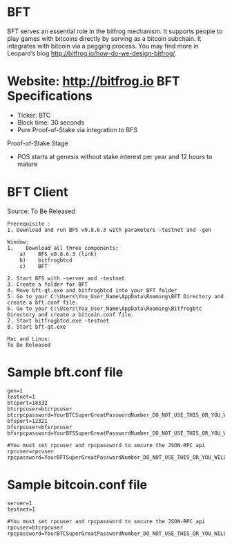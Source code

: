 BFT
===
BFT serves an essential role in the bitfrog mechanism. It supports people to play games with bitcoins directly by serving as a bitcoin subchain. It integrates with bitcoin via a pegging process. You may find more in Leopard’s blog http://bitfrog.io/how-do-we-design-bitfrog/.

Website: http://bitfrog.io
BFT Specifications
===
- Ticker: BTC
- Block time: 30 seconds
- Pure Proof-of-Stake via integration to BFS

Proof-of-Stake Stage
- POS starts at genesis without stake interest per year and 12 hours to mature

BFT Client
===
Source: To Be Released

```
Prerequisite :
1. Download and run BFS v0.8.6.3 with parameters -testnet and -gen

Window:
1.    Download all three components: 
	a)    BFS v0.8.6.3 (link)
	b)    bitfrogbtcd
	c)    BFT

2. Start BFS with -server and -testnet
3. Create a folder for BFT
4. Move bft-qt.exe and bitfrogbtcd into your BFT folder
5. Go to your C:\Users\You_User_Name\AppData\Roaming\BFT Directory and create a bft.conf file.
6. Go to your C:\Users\You_User_Name\AppData\Roaming\Bitfrogbtc Directory and create a bitcoin.conf file.
7. Start bitfrogbtcd.exe -testnet
8. Start bft-qt.exe

Mac and Linux:
To Be Released

```

Sample bft.conf file
===
```
gen=1
testnet=1
btcport=18332
btcrpcuser=btcrpcuser
btcrpcpassword=YourBTCSuperGreatPasswordNumber_DO_NOT_USE_THIS_OR_YOU_WILL_GET_ROBBED
bfsport=12321
bfsrpcuser=bfsrpcuser
bfsrpcpassword=YourBFSSuperGreatPasswordNumber_DO_NOT_USE_THIS_OR_YOU_WILL_GET_ROBBED

#You must set rpcuser and rpcpassword to secure the JSON-RPC api
rpcuser=rpcuser
rpcpassword=YourBFTSuperGreatPasswordNumber_DO_NOT_USE_THIS_OR_YOU_WILL_GET_ROBBED

```

Sample bitcoin.conf file
===
```
server=1
testnet=1

#You must set rpcuser and rpcpassword to secure the JSON-RPC api
rpcuser=btcrpcuser
rpcpassword=YourBTCSuperGreatPasswordNumber_DO_NOT_USE_THIS_OR_YOU_WILL_GET_ROBBED

```
